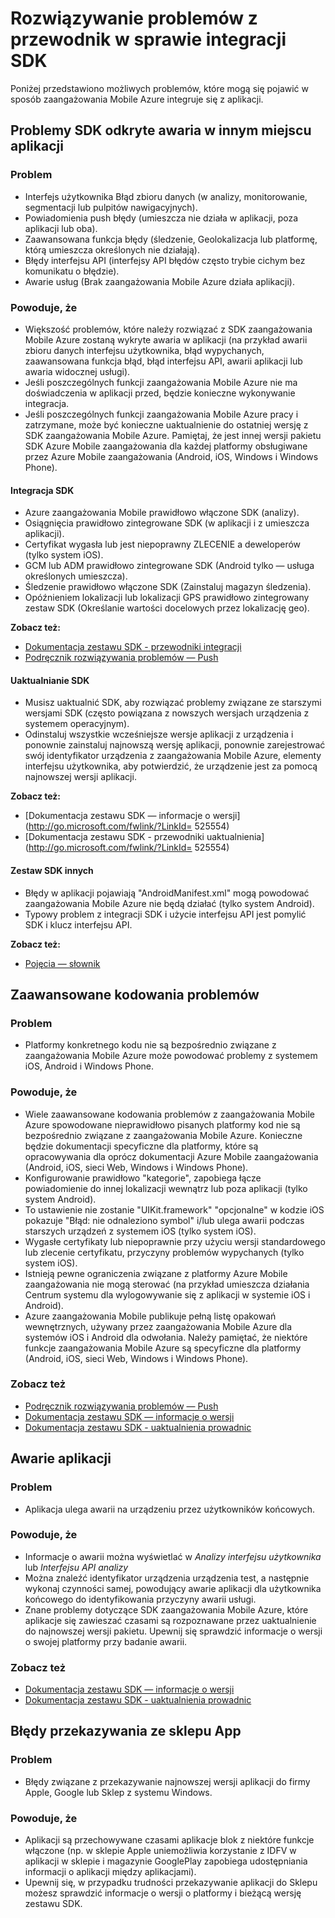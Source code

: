 <properties 
   pageTitle="Azure zaangażowania przenośnych Podręcznik - SDK rozwiązywania problemów" 
   description="Rozwiązywanie problemów z zestawu SDK integracji w zaangażowania Mobile Azure" 
   services="mobile-engagement" 
   documentationCenter="" 
   authors="piyushjo" 
   manager="dwrede" 
   editor=""/>

<tags
   ms.service="mobile-engagement"
   ms.devlang="na"
   ms.topic="article"
   ms.tgt_pltfrm="mobile-multiple"
   ms.workload="mobile" 
   ms.date="08/19/2016"
   ms.author="piyushjo"/>

# <a name="troubleshooting-guide-for-sdk-integration-issues"></a>Rozwiązywanie problemów z przewodnik w sprawie integracji SDK

Poniżej przedstawiono możliwych problemów, które mogą się pojawić w sposób zaangażowania Mobile Azure integruje się z aplikacji.

## <a name="sdk-issues-discovered-by-a-failure-in-another-area-of-your-application"></a>Problemy SDK odkryte awaria w innym miejscu aplikacji

### <a name="issue"></a>Problem
- Interfejs użytkownika Błąd zbioru danych (w analizy, monitorowanie, segmentacji lub pulpitów nawigacyjnych).
- Powiadomienia push błędy (umieszcza nie działa w aplikacji, poza aplikacji lub oba).
- Zaawansowana funkcja błędy (śledzenie, Geolokalizacja lub platformę, którą umieszcza określonych nie działają).
- Błędy interfejsu API (interfejsy API błędów często trybie cichym bez komunikatu o błędzie).
- Awarie usług (Brak zaangażowania Mobile Azure działa aplikacji).

### <a name="causes"></a>Powoduje, że

- Większość problemów, które należy rozwiązać z SDK zaangażowania Mobile Azure zostaną wykryte awaria w aplikacji (na przykład awarii zbioru danych interfejsu użytkownika, błąd wypychanych, zaawansowana funkcja błąd, błąd interfejsu API, awarii aplikacji lub awaria widocznej usługi).  
- Jeśli poszczególnych funkcji zaangażowania Mobile Azure nie ma doświadczenia w aplikacji przed, będzie konieczne wykonywanie integracja. 
- Jeśli poszczególnych funkcji zaangażowania Mobile Azure pracy i zatrzymane, może być konieczne uaktualnienie do ostatniej wersję z SDK zaangażowania Mobile Azure. Pamiętaj, że jest innej wersji pakietu SDK Azure Mobile zaangażowania dla każdej platformy obsługiwane przez Azure Mobile zaangażowania (Android, iOS, Windows i Windows Phone).

#### <a name="sdk-integration"></a>Integracja SDK

- Azure zaangażowania Mobile prawidłowo włączone SDK (analizy).
- Osiągnięcia prawidłowo zintegrowane SDK (w aplikacji i z umieszcza aplikacji).
- Certyfikat wygasła lub jest niepoprawny ZLECENIE a deweloperów (tylko system iOS).
- GCM lub ADM prawidłowo zintegrowane SDK (Android tylko — usługa określonych umieszcza).
- Śledzenie prawidłowo włączone SDK (Zainstaluj magazyn śledzenia).
- Opóźnieniem lokalizacji lub lokalizacji GPS prawidłowo zintegrowany zestaw SDK (Określanie wartości docelowych przez lokalizację geo).


**Zobacz też:**

- [Dokumentacja zestawu SDK - przewodniki integracji][Link 5] 
- [Podręcznik rozwiązywania problemów — Push][Link 23]

#### <a name="sdk-upgrade"></a>Uaktualnianie SDK

- Musisz uaktualnić SDK, aby rozwiązać problemy związane ze starszymi wersjami SDK (często powiązana z nowszych wersjach urządzenia z systemem operacyjnym).
- Odinstaluj wszystkie wcześniejsze wersje aplikacji z urządzenia i ponownie zainstaluj najnowszą wersję aplikacji, ponownie zarejestrować swój identyfikator urządzenia z zaangażowania Mobile Azure, elementy interfejsu użytkownika, aby potwierdzić, że urządzenie jest za pomocą najnowszej wersji aplikacji.

**Zobacz też:**

- [Dokumentacja zestawu SDK — informacje o wersji](http://go.microsoft.com/fwlink/?LinkId= 525554) 
- [Dokumentacja zestawu SDK - przewodniki uaktualnienia](http://go.microsoft.com/fwlink/?LinkId= 525554)

#### <a name="sdk-other"></a>Zestaw SDK innych

- Błędy w aplikacji pojawiają "AndroidManifest.xml" mogą powodować zaangażowania Mobile Azure nie będą działać (tylko system Android).
- Typowy problem z integracji SDK i użycie interfejsu API jest pomylić SDK i klucz interfejsu API.

**Zobacz też:**

- [Pojęcia — słownik][Link 6]

## <a name="advanced-coding-issues"></a>Zaawansowane kodowania problemów

### <a name="issue"></a>Problem
-  Platformy konkretnego kodu nie są bezpośrednio związane z zaangażowania Mobile Azure może powodować problemy z systemem iOS, Android i Windows Phone.

### <a name="causes"></a>Powoduje, że

- Wiele zaawansowane kodowania problemów z zaangażowania Mobile Azure spowodowane nieprawidłowo pisanych platformy kod nie są bezpośrednio związane z zaangażowania Mobile Azure. Konieczne będzie dokumentacji specyficzne dla platformy, które są opracowywania dla oprócz dokumentacji Azure Mobile zaangażowania (Android, iOS, sieci Web, Windows i Windows Phone).
- Konfigurowanie prawidłowo "kategorie", zapobiega łącze powiadomienie do innej lokalizacji wewnątrz lub poza aplikacji (tylko system Android). 
- To ustawienie nie zostanie "UIKit.framework" "opcjonalne" w kodzie iOS pokazuje "Błąd: nie odnaleziono symbol" i/lub ulega awarii podczas starszych urządzeń z systemem iOS (tylko system iOS).
- Wygasłe certyfikaty lub niepoprawnie przy użyciu wersji standardowego lub zlecenie certyfikatu, przyczyny problemów wypychanych (tylko system iOS).
- Istnieją pewne ograniczenia związane z platformy Azure Mobile zaangażowania nie mogą sterować (na przykład umieszcza działania Centrum systemu dla wylogowywanie się z aplikacji w systemie iOS i Android).
- Azure zaangażowania Mobile publikuje pełną listę opakowań wewnętrznych, używany przez zaangażowania Mobile Azure dla systemów iOS i Android dla odwołania. Należy pamiętać, że niektóre funkcje zaangażowania Mobile Azure są specyficzne dla platformy (Android, iOS, sieci Web, Windows i Windows Phone).

### <a name="see-also"></a>Zobacz też

 - [Podręcznik rozwiązywania problemów — Push][Link 23] 
 - [Dokumentacja zestawu SDK — informacje o wersji][Link 5]
 - [Dokumentacja zestawu SDK - uaktualnienia prowadnic][Link 5]

## <a name="application-crashes"></a>Awarie aplikacji

### <a name="issue"></a>Problem
- Aplikacja ulega awarii na urządzeniu przez użytkowników końcowych.

### <a name="causes"></a>Powoduje, że

- Informacje o awarii można wyświetlać w *Analizy interfejsu użytkownika* lub *Interfejsu API analizy*
- Można znaleźć identyfikator urządzenia urządzenia test, a następnie wykonaj czynności samej, powodujący awarie aplikacji dla użytkownika końcowego do identyfikowania przyczyny awarii usługi.
- Znane problemy dotyczące SDK zaangażowania Mobile Azure, które aplikacje się zawieszać czasami są rozpoznawane przez uaktualnienie do najnowszej wersji pakietu. Upewnij się sprawdzić informacje o wersji o swojej platformy przy badanie awarii.

### <a name="see-also"></a>Zobacz też

- [Dokumentacja zestawu SDK — informacje o wersji][Link 5]
- [Dokumentacja zestawu SDK - uaktualnienia prowadnic][Link 5]

## <a name="app-store-upload-failures"></a>Błędy przekazywania ze sklepu App

### <a name="issue"></a>Problem
- Błędy związane z przekazywanie najnowszej wersji aplikacji do firmy Apple, Google lub Sklep z systemu Windows.

### <a name="causes"></a>Powoduje, że

- Aplikacji są przechowywane czasami aplikacje blok z niektóre funkcje włączone (np. w sklepie Apple uniemożliwia korzystanie z IDFV w aplikacji w sklepie i magazynie GooglePlay zapobiega udostępniania informacji o aplikacji między aplikacjami). 
- Upewnij się, w przypadku trudności przekazywanie aplikacji do Sklepu możesz sprawdzić informacje o wersji o platformy i bieżącą wersję zestawu SDK.

<!--Link references-->
[Link 1]: mobile-engagement-user-interface.md
[Link 2]: mobile-engagement-troubleshooting-guide.md
[Link 3]: mobile-engagement-how-tos.md
[Link 4]: http://go.microsoft.com/fwlink/?LinkID=525553
[Link 5]: http://go.microsoft.com/fwlink/?LinkID=525554
[Link 6]: http://go.microsoft.com/fwlink/?LinkId=525555
[Link 7]: https://account.windowsazure.com/PreviewFeatures
[Link 8]: https://social.msdn.microsoft.com/Forums/azure/en-US/home?forum=azuremobileengagement
[Link 9]: http://azure.microsoft.com/en-us/services/mobile-engagement/
[Link 10]: http://azure.microsoft.com/en-us/documentation/services/mobile-engagement/
[Link 11]: http://azure.microsoft.com/en-us/pricing/details/mobile-engagement/
[Link 12]: mobile-engagement-user-interface-navigation.md
[Link 13]: mobile-engagement-user-interface-home.md
[Link 14]: mobile-engagement-user-interface-my-account.md
[Link 15]: mobile-engagement-user-interface-analytics.md
[Link 16]: mobile-engagement-user-interface-monitor.md
[Link 17]: mobile-engagement-user-interface-reach.md
[Link 18]: mobile-engagement-user-interface-segments.md
[Link 19]: mobile-engagement-user-interface-dashboard.md
[Link 20]: mobile-engagement-user-interface-settings.md
[Link 21]: mobile-engagement-troubleshooting-guide-analytics.md
[Link 22]: mobile-engagement-troubleshooting-guide-apis.md
[Link 23]: mobile-engagement-troubleshooting-guide-push-reach.md
[Link 24]: mobile-engagement-troubleshooting-guide-service.md
[Link 25]: mobile-engagement-troubleshooting-guide-sdk.md
[Link 26]: mobile-engagement-troubleshooting-guide-sr-info.md
[Link 27]: mobile-engagement-user-interface-reach-campaign.md
[Link 28]: mobile-engagement-user-interface-reach-criterion.md
[Link 29]: mobile-engagement-user-interface-reach-content.md
 
